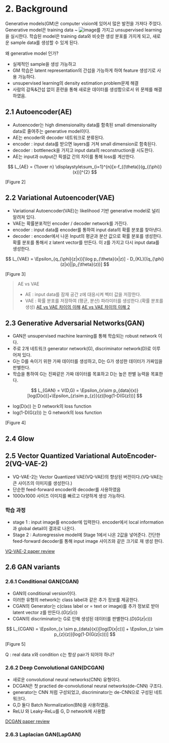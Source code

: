 # 2. Background
Generative models(GM)은 computer vision에 있어서 많은 발전을 가져다 주었다. 
Generative model은 training data ~ ![image](https://user-images.githubusercontent.com/54474501/145373066-adc5a172-a7a9-4060-aa28-ff26f017a07b.png)를 가지고 unsupervised learning을 실시한다. 학습된 model은 training data와 비슷한 생성 분포를 가지게 되고, 새로운 sample data를 생성할 수 있게 된다.

왜 generative model 인가?
- 실제적인 sample을 생성 가능하고 
- GM 학습은 latent representation의 간섭을 가능하게 하여 feature 생성기로 사용 가능하다.
- unsupervised learning의 density estimation problem문제 해결
- 사람의 감독&간섭 없이 훈련을 통해 새로운 데이터를 생성함으로서 위 문제를 해결하였음.

## 2.1 Autoencoder(AE)
- Autoencoder는 high dimensionality data를 함축된 small dimensionality data로 줄여주는 generative model이다.
- AE는 encoder와 decoder 네트워크로 분류된다.
- encoder : input data를 받으면 layers를 거쳐 small dimension로 함축된다.
- decoder :  bottleneck을 가지고 input data의 reconstruction을 시도한다.
- AE는 input과 output간 픽셀값 간의 차이를 통해 loss를 계산한다.

$$
L_{AE} = {1\over n} \displaystyle\sum_{i=1}^{n}[x-f_{(\theta)}(g_{(\phi)}(x))]^{2}
$$

[Figure 2]

## 2.2 Variational Autoencoder(VAE)
- Variational Autoencoder(VAE)는 likelihood 기반 generative model로 널리 알려져 있다.
- VAE는 확률분포적인 encoder / decoder network를 가진다.
- encoder : input data를 encoder를 통하여 input data의 확률 분포를 찾아낸다.
- decoder : encoder에서 나온 Input의 평균과 분산 값으로 확률 분포를 생성한다. 확률 분포를 통해서 z latent vector를 만든다. 이 z를 가지고 다시 input data를 생성한다.

$$
L_{VAE} = \Epsilon_{q_{\phi}(z|x)}[\log p_{\theta}(x|z)] - D_{KL}[(q_{\phi}(z|x)||p_{\theta}(z))]
$$

[Figure 3]

> AE vs VAE
> - AE : input data를 잠재 공간 z에 대응시켜 벡터 값을 저장한다.
> - VAE : 확률 분포를 저장하여 (평균, 분산) 파라미터를 생성한다.(확률 분포를 생성)
> [AE vs VAE 차이의 이해](https://medium.com/@seyong.dev/vae-variational-auto-encoder-%EC%9D%B4%ED%95%B4%ED%95%98%EA%B8%B0-60032f19b9e3)
> [AE vs VAE 차이의 이해 2](https://perpetual.tistory.com/85)


## 2.3 Generative Adversarial Networks(GAN)
- GAN은 unsupervised machine learning를 통해 학습되는 robust network 이다.
- 주로 2개 네트워크 generator network(G), discriminator network(D)로 이루어져 있다.
- G는 D를 속이기 위한 가짜 데이터를 생성하고, D는 G가 생성한 데이터가 가짜임을 판별한다.
- 학습을 통하여 G는 진짜같은 가짜 데이터를 목표하고 D는 높은 판별 능력을 목표한다.

$$
L_{GAN} = V(D,G) = \Epsilon_{x\sim p_{data}(x)}[log(D(x))]+\Epsilon_{z\sim p_{z}}(z)[log(1-D(G(z)))]
$$

- log(D(x)) 는 D network의 loss function
- log(1-D(G(z))) 는 G network의 loss function

[Figure 4]

## 2.4 Glow

## 2.5 Vector Quantized Variational AutoEncoder-2(VQ-VAE-2)
- VQ-VAE-2는 Vector Quantized VAE(VQ-VAE)의 향상된 버전이다.(VQ-VAE는 큰 사이즈의 이미지를 생성한다.)
- 단순한 feed-forward encoder와 decoder를 사용하였음
- 1000x1000 사이즈 이미지를 빠르고 다양하게 생성 가능하다.

### 학습 과정
- stage 1 : input image를 encoder에 입력한다. encoder에서 local information과 global detail이 결과로 나온다.
- Stage 2 : Autoregressive model에 Stage 1에서 나온 2값을 넣어준다. 간단한 feed-forward decoder를 통해 input image 사이즈와 같은 크기로 재 생성 한다.

[VQ-VAE-2 paper review](https://greeksharifa.github.io/discrete%20representation/2021/11/26/VQVAE2/)

## 2.6 GAN variants
### 2.6.1 Conditional GAN(CGAN)
- GAN의 conditional version이다.
- 이러한 유형의 network는 class label과 같은 추가 정보를 제공한다.
- CGAN의 Generator는 c(class label or = text or image)를 추가 정보로 받아 latent vector z를 만든다.($G(z|c)$)
- CGAN의 discriminator는 G로 인해 생성된 데이터를 판별한다.($D(G(z|c))$)

$$
L_{CGAN} = \Epsilon_{x \sim p_{data}(x)}[log(D(x|c))] + \Epsilon_{z \sim p_{z}(z)}[log(1-D(G(z|c)))]
$$

[Figure 5]

Q : real data x와 condition c는 항상 pair가 되어야 하나?

### 2.6.2 Deep Convolutional GAN(DCGAN)
- 새로운 convolutional neural networks(CNN) 유형이다.
- DCGAN은 첫 practied de-convolutional neural networks(de-CNN) 구조다.
- generator는 CNN 처럼 구성되었고, discriminator는 de-CNN으로 구성된 네트워크다.
- G,D 둘다 Batch Normalization(BN)을 사용하였음.
- ReLU 와 Leaky-ReLu를 G, D network에 사용함

[DCGAN paper review](https://ysbsb.github.io/gan/2020/12/05/DCGAN.html)

### 2.6.3 Laplacian GAN(LapGAN)
